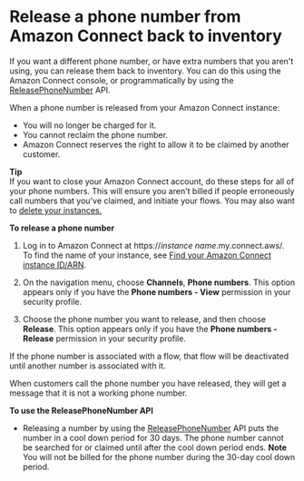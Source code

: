 # Release a phone number from Amazon Connect back to inventory<a name="release-phone-number"></a>

If you want a different phone number, or have extra numbers that you aren't using, you can release them back to inventory\. You can do this using the Amazon Connect console, or programmatically by using the [ReleasePhoneNumber](https://docs.aws.amazon.com/connect/latest/APIReference/API_ReleasePhoneNumber.html) API\.

When a phone number is released from your Amazon Connect instance:
+ You will no longer be charged for it\.
+ You cannot reclaim the phone number\.
+ Amazon Connect reserves the right to allow it to be claimed by another customer\.

**Tip**  
If you want to close your Amazon Connect account, do these steps for all of your phone numbers\. This will ensure you aren't billed if people erroneously call numbers that you've claimed, and initiate your flows\. You may also want to [delete your instances\.](delete-connect-instance.md) 

**To release a phone number**

1. Log in to Amazon Connect at https://*instance name*\.my\.connect\.aws/\. To find the name of your instance, see [Find your Amazon Connect instance ID/ARN](find-instance-arn.md)\.

1. On the navigation menu, choose **Channels**, **Phone numbers**\. This option appears only if you have the **Phone numbers \- View** permission in your security profile\.

1. Choose the phone number you want to release, and then choose **Release**\. This option appears only if you have the **Phone numbers \- Release** permission in your security profile\.

If the phone number is associated with a flow, that flow will be deactivated until another number is associated with it\.

When customers call the phone number you have released, they will get a message that it is not a working phone number\. 

**To use the ReleasePhoneNumber API**
+ Releasing a number by using the [ReleasePhoneNumber](https://docs.aws.amazon.com/connect/latest/APIReference/API_ReleasePhoneNumber.html) API puts the number in a cool down period for 30 days\. The phone number cannot be searched for or claimed until after the cool down period ends\.
**Note**  
You will not be billed for the phone number during the 30\-day cool down period\.